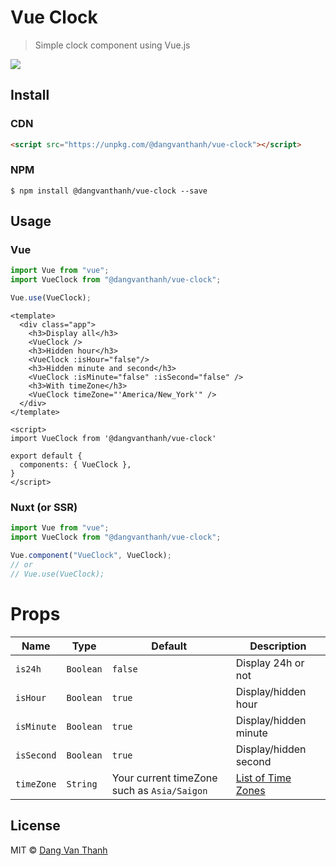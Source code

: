 # Vue Clock

> Simple clock component using Vue.js

![](screenshot.png)

## Install

### CDN

```html
<script src="https://unpkg.com/@dangvanthanh/vue-clock"></script>
```

### NPM

```shell
$ npm install @dangvanthanh/vue-clock --save
```

## Usage

### Vue

```javascript
import Vue from "vue";
import VueClock from "@dangvanthanh/vue-clock";

Vue.use(VueClock);
```

```vue
<template>
  <div class="app">
    <h3>Display all</h3>
    <VueClock />
    <h3>Hidden hour</h3>
    <VueClock :isHour="false"/>
    <h3>Hidden minute and second</h3>
    <VueClock :isMinute="false" :isSecond="false" />
    <h3>With timeZone</h3>
    <VueClock timeZone="'America/New_York'" />
  </div>
</template>

<script>
import VueClock from '@dangvanthanh/vue-clock'

export default {
  components: { VueClock },
}
</script>
```

### Nuxt (or SSR)

```javascript
import Vue from "vue";
import VueClock from "@dangvanthanh/vue-clock";

Vue.component("VueClock", VueClock);
// or
// Vue.use(VueClock);
```

# Props

| Name       | Type      | Default                                     | Description                                             |
| ---------- | --------- | ------------------------------------------- | ------------------------------------------------------- |
| `is24h`    | `Boolean` | `false`                                     | Display 24h or not                                      |
| `isHour`   | `Boolean` | `true`                                      | Display/hidden hour                                     |
| `isMinute` | `Boolean` | `true`                                      | Display/hidden minute                                   |
| `isSecond` | `Boolean` | `true`                                      | Display/hidden second                                   |
| `timeZone` | `String`  | Your current timeZone such as `Asia/Saigon` | [List of Time Zones](https://timezonedb.com/time-zones) |

## License

MIT © [Dang Van Thanh](https://dangthanh.org)
